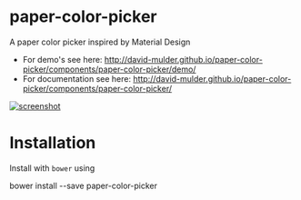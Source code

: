 paper-color-picker
==================

A paper color picker inspired by Material Design

 - For demo's see here: http://david-mulder.github.io/paper-color-picker/components/paper-color-picker/demo/
 - For documentation see here: http://david-mulder.github.io/paper-color-picker/components/paper-color-picker/

[![screenshot](https://cloud.githubusercontent.com/assets/46602/11616912/36579ee6-9c87-11e5-9067-6a64922d6636.png)](http://david-mulder.github.io/paper-color-picker/components/paper-color-picker/demo/)

Installation
===

Install with `bower` using

   bower install --save paper-color-picker
